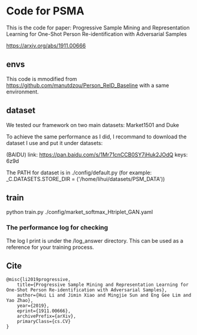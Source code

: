 # Code for PSMA
This is the code for paper: Progressive Sample Mining and Representation Learning for One-Shot Person Re-identification with Adversarial Samples

https://arxiv.org/abs/1911.00666

## envs
This code is mmodified from https://github.com/manutdzou/Person_ReID_Baseline with a same environment.

## dataset
We tested our framework on two main datasets: Market1501 and Duke

To achieve the same performance as I did, I recommand to download the dataset I use and put it under datasets:

(BAIDU) link: https://pan.baidu.com/s/1Mr71cnCCB0SY7jHuk2JOdQ keys: 6z9d

The PATH for dataset is in ./config/default.py 
(for example: _C.DATASETS.STORE_DIR = ('/home/lihui/datasets/PSM_DATA'))

## train

python train.py ./config/market_softmax_Htriplet_GAN.yaml

### The performance log for checking
The log I print is under the /log_answer directory. This can be used as a reference for your training process.

## Cite
```
@misc{li2019progressive,
    title={Progressive Sample Mining and Representation Learning for One-Shot Person Re-identification with Adversarial Samples},
    author={Hui Li and Jimin Xiao and Mingjie Sun and Eng Gee Lim and Yao Zhao},
    year={2019},
    eprint={1911.00666},
    archivePrefix={arXiv},
    primaryClass={cs.CV}
}
```

